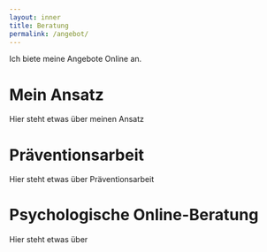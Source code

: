 ```yaml
---
layout: inner
title: Beratung
permalink: /angebot/
---
```


Ich biete meine Angebote Online an. 

# Mein Ansatz
Hier steht etwas über meinen Ansatz

# Präventionsarbeit
Hier steht etwas über Präventionsarbeit

# Psychologische Online-Beratung
Hier steht etwas über 

